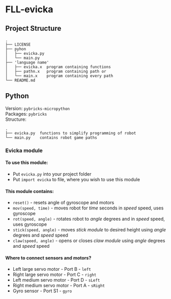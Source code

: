 # FLL-evicka

## Project Structure
```
.
├── LICENSE
├── pyhon
│   ├── evicka.py
│   └── main.py
├── 'language name'
│   ├── evicka.x  program containing functions
│   ├── pathn.x   program containing path or
│   └── main.x    program containing every path
└── README.md
```
## Python
Version: `pybricks-micropython` <br>
Packages: `pybricks` <br>
Structure: 
```
.
├── evicka.py  functions to simplify programming of robot 
└── main.py    contains robot game paths
```

### Evicka module
#### To use this module:
  * Put `evicka.py` into your project folder
  * Put `import evicka` to file, where you wish to use this module
  
#### This module contains:
  * `reset()` - resets angle of gyroscope and motors
  * `mov(speed, time)` - moves robot for *time* seconds in *speed* speed, uses gyroscope
  * `rot(speed, angle)` - rotates robot to *angle* degrees and in *speed* speed, uses gyroscope
  * `stick(speed, angle)` - moves *stick module* to desired height using *angle* degrees and *speed* speed
  * `claw(speed, angle)` - opens or closes *claw module* using *angle* degrees and *speed* speed
  
#### Where to connect sensors and motors?
  * Left large servo motor - Port B - `left`
  * Right large servo motor - Port C - `right`
  * Left medium servo motor - Port D - `sLeft`
  * Right medium servo motor - Port A - `sRight`
  * Gyro sensor - Port S1 - `gyro`
